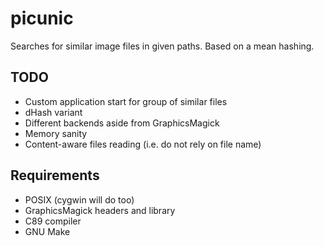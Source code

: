 # picunic

Searches for similar image files in given paths. Based on a mean hashing.

## TODO
- Custom application start for group of similar files
- dHash variant
- Different backends aside from GraphicsMagick
- Memory sanity
- Content-aware files reading (i.e. do not rely on file name)

## Requirements
- POSIX (cygwin will do too)
- GraphicsMagick headers and library
- C89 compiler
- GNU Make
